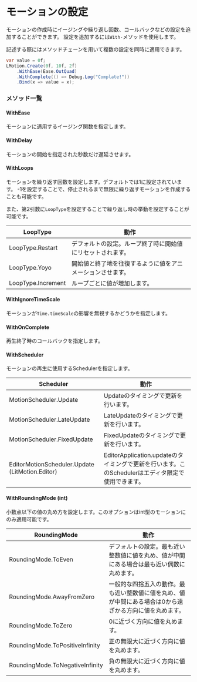 # モーションの設定

モーションの作成時にイージングや繰り返し回数、コールバックなどの設定を追加することができます。
設定を追加するには`With-`メソッドを使用します。

記述する際にはメソッドチェーンを用いて複数の設定を同時に適用できます。

```cs
var value = 0f;
LMotion.Create(0f, 10f, 2f)
    .WithEase(Ease.OutQuad)
    .WithComplete(() => Debug.Log("Complate!"))
    .Bind(x => value = x);
```

### メソッド一覧

#### WithEase

モーションに適用するイージング関数を指定します。

#### WithDelay

モーションの開始を指定された秒数だけ遅延させます。

#### WithLoops

モーションを繰り返す回数を設定します。デフォルトでは1に設定されています。
-1を設定することで、停止されるまで無限に繰り返すモーションを作成することも可能です。

また、第2引数に`LoopType`を設定することで繰り返し時の挙動を設定することが可能です。

| LoopType | 動作 | 
| - | - | 
| LoopType.Restart | デフォルトの設定。ループ終了時に開始値にリセットされます。| 
| LoopType.Yoyo | 開始値と終了地を往復するように値をアニメーションさせます。| 
| LoopType.Increment | ループごとに値が増加します。 | 

#### WithIgnoreTimeScale

モーションが`Time.timeScale`の影響を無視するかどうかを指定します。

#### WithOnComplete

再生終了時のコールバックを指定します。

#### WithScheduler

モーションの再生に使用するSchedulerを指定します。

| Scheduler | 動作 |
| - | - |
| MotionScheduler.Update | Updateのタイミングで更新を行います。 |
| MotionScheduler.LateUpdate | LateUpdateのタイミングで更新を行います。 |
| MotionScheduler.FixedUpdate | FixedUpdateのタイミングで更新を行います。 |
| EditorMotionScheduler.Update (LitMotion.Editor) | EditorApplication.updateのタイミングで更新を行います。このSchedulerはエディタ限定で使用できます。 |

#### WithRoundingMode (int)

小数点以下の値の丸め方を設定します。このオプションはint型のモーションにのみ適用可能です。

| RoundingMode | 動作 |
| - | - |
| RoundingMode.ToEven | デフォルトの設定。最も近い整数値に値を丸め、値が中間にある場合は最も近い偶数に丸めます。 |
| RoundingMode.AwayFromZero | 一般的な四捨五入の動作。最も近い整数値に値を丸め、値が中間にある場合は0から遠ざかる方向に値を丸めます。 |
| RoundingMode.ToZero | 0に近づく方向に値を丸めます。 |
| RoundingMode.ToPositiveInfinity | 正の無限大に近づく方向に値を丸めます。 |
| RoundingMode.ToNegativeInfinity | 負の無限大に近づく方向に値を丸めます。 |
